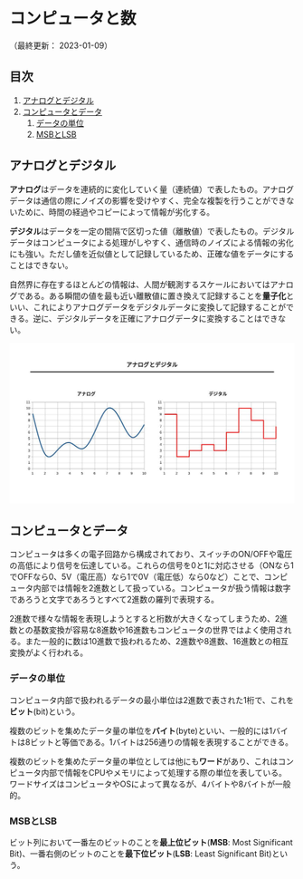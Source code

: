 # コンピュータと数

（最終更新： 2023-01-09）


## 目次

1. [アナログとデジタル](#アナログとデジタル)
1. [コンピュータとデータ](#コンピュータとデータ)
	1. [データの単位](#データの単位)
	1. [MSBとLSB](#msbとlsb)


## アナログとデジタル

**アナログ**はデータを連続的に変化していく量（連続値）で表したもの。アナログデータは通信の際にノイズの影響を受けやすく、完全な複製を行うことができないために、時間の経過やコピーによって情報が劣化する。

**デジタル**はデータを一定の間隔で区切った値（離散値）で表したもの。デジタルデータはコンピュータによる処理がしやすく、通信時のノイズによる情報の劣化にも強い。ただし値を近似値として記録しているため、正確な値をデータにすることはできない。

自然界に存在するほとんどの情報は、人間が観測するスケールにおいてはアナログである。ある瞬間の値を最も近い離散値に置き換えて記録することを**量子化**といい、これによりアナログデータをデジタルデータに変換して記録することができる。逆に、デジタルデータを正確にアナログデータに変換することはできない。

![アナログとデジタル](../assets/images/analog_and_digital.jpg)


## コンピュータとデータ

コンピュータは多くの電子回路から構成されており、スイッチのON/OFFや電圧の高低により信号を伝達している。これらの信号を0と1に対応させる（ONなら1でOFFなら0、5V（電圧高）なら1で0V（電圧低）なら0など）ことで、コンピュータ内部では情報を2進数として扱っている。コンピュータが扱う情報は数字であろうと文字であろうとすべて2進数の羅列で表現する。

2進数で様々な情報を表現しようとすると桁数が大きくなってしまうため、2進数との基数変換が容易な8進数や16進数もコンピュータの世界ではよく使用される。また一般的に数は10進数で扱われるため、2進数や8進数、16進数との相互変換がよく行われる。

### データの単位

コンピュータ内部で扱われるデータの最小単位は2進数で表された1桁で、これを**ビット**(bit)という。

複数のビットを集めたデータ量の単位を**バイト**(byte)といい、一般的には1バイトは8ビットと等価である。1バイトは256通りの情報を表現することができる。

複数のビットを集めたデータ量の単位としては他にも**ワード**があり、これはコンピュータ内部で情報をCPUやメモリによって処理する際の単位を表している。ワードサイズはコンピュータやOSによって異なるが、4バイトや8バイトが一般的。

### MSBとLSB

ビット列において一番左のビットのことを**最上位ビット**(**MSB**: Most Significant Bit)、一番右側のビットのことを**最下位ビット**(**LSB**: Least Significant Bit)という。
